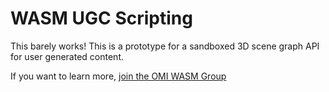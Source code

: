 # WASM UGC Scripting

This barely works! This is a prototype for a sandboxed 3D scene graph API for user generated content.

If you want to learn more, [join the OMI WASM Group](https://github.com/omigroup/omi-wasm-group)
